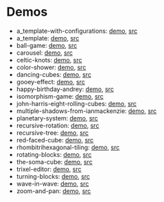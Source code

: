 # Demos

- a_template-with-configurations: [demo](https://erkal.github.io/elm-3d-playground-exploration/a_template-with-configurations), [src](https://github.com/erkal/elm-3d-playground-exploration/tree/main/examples/a_template-with-configurations/src)
- a_template: [demo](https://erkal.github.io/elm-3d-playground-exploration/a_template), [src](https://github.com/erkal/elm-3d-playground-exploration/tree/main/examples/a_template/src)
- ball-game: [demo](https://erkal.github.io/elm-3d-playground-exploration/ball-game), [src](https://github.com/erkal/elm-3d-playground-exploration/tree/main/examples/ball-game/src)
- carousel: [demo](https://erkal.github.io/elm-3d-playground-exploration/carousel), [src](https://github.com/erkal/elm-3d-playground-exploration/tree/main/examples/carousel/src)
- celtic-knots: [demo](https://erkal.github.io/elm-3d-playground-exploration/celtic-knots), [src](https://github.com/erkal/elm-3d-playground-exploration/tree/main/examples/celtic-knots/src)
- color-shower: [demo](https://erkal.github.io/elm-3d-playground-exploration/color-shower), [src](https://github.com/erkal/elm-3d-playground-exploration/tree/main/examples/color-shower/src)
- dancing-cubes: [demo](https://erkal.github.io/elm-3d-playground-exploration/dancing-cubes), [src](https://github.com/erkal/elm-3d-playground-exploration/tree/main/examples/dancing-cubes/src)
- gooey-effect: [demo](https://erkal.github.io/elm-3d-playground-exploration/gooey-effect), [src](https://github.com/erkal/elm-3d-playground-exploration/tree/main/examples/gooey-effect/src)
- happy-birthday-andrey: [demo](https://erkal.github.io/elm-3d-playground-exploration/happy-birthday-andrey), [src](https://github.com/erkal/elm-3d-playground-exploration/tree/main/examples/happy-birthday-andrey/src)
- isomorphism-game: [demo](https://erkal.github.io/elm-3d-playground-exploration/isomorphism-game), [src](https://github.com/erkal/elm-3d-playground-exploration/tree/main/examples/isomorphism-game/src)
- john-harris-eight-rolling-cubes: [demo](https://erkal.github.io/elm-3d-playground-exploration/john-harris-eight-rolling-cubes), [src](https://github.com/erkal/elm-3d-playground-exploration/tree/main/examples/john-harris-eight-rolling-cubes/src)
- multiple-shadows-from-ianmackenzie: [demo](https://erkal.github.io/elm-3d-playground-exploration/multiple-shadows-from-ianmackenzie), [src](https://github.com/erkal/elm-3d-playground-exploration/tree/main/examples/multiple-shadows-from-ianmackenzie/src)
- planetary-system: [demo](https://erkal.github.io/elm-3d-playground-exploration/planetary-system), [src](https://github.com/erkal/elm-3d-playground-exploration/tree/main/examples/planetary-system/src)
- recursive-rotation: [demo](https://erkal.github.io/elm-3d-playground-exploration/recursive-rotation), [src](https://github.com/erkal/elm-3d-playground-exploration/tree/main/examples/recursive-rotation/src)
- recursive-tree: [demo](https://erkal.github.io/elm-3d-playground-exploration/recursive-tree), [src](https://github.com/erkal/elm-3d-playground-exploration/tree/main/examples/recursive-tree/src)
- red-faced-cube: [demo](https://erkal.github.io/elm-3d-playground-exploration/red-faced-cube), [src](https://github.com/erkal/elm-3d-playground-exploration/tree/main/examples/red-faced-cube/src)
- rhombitrihexagonal-tiling: [demo](https://erkal.github.io/elm-3d-playground-exploration/rhombitrihexagonal-tiling), [src](https://github.com/erkal/elm-3d-playground-exploration/tree/main/examples/rhombitrihexagonal-tiling/src)
- rotating-blocks: [demo](https://erkal.github.io/elm-3d-playground-exploration/rotating-blocks), [src](https://github.com/erkal/elm-3d-playground-exploration/tree/main/examples/rotating-blocks/src)
- the-soma-cube: [demo](https://erkal.github.io/elm-3d-playground-exploration/the-soma-cube), [src](https://github.com/erkal/elm-3d-playground-exploration/tree/main/examples/the-soma-cube/src)
- trixel-editor: [demo](https://erkal.github.io/elm-3d-playground-exploration/trixel-editor), [src](https://github.com/erkal/elm-3d-playground-exploration/tree/main/examples/trixel-editor/src)
- turning-blocks: [demo](https://erkal.github.io/elm-3d-playground-exploration/turning-blocks), [src](https://github.com/erkal/elm-3d-playground-exploration/tree/main/examples/turning-blocks/src)
- wave-in-wave: [demo](https://erkal.github.io/elm-3d-playground-exploration/wave-in-wave), [src](https://github.com/erkal/elm-3d-playground-exploration/tree/main/examples/wave-in-wave/src)
- zoom-and-pan: [demo](https://erkal.github.io/elm-3d-playground-exploration/zoom-and-pan), [src](https://github.com/erkal/elm-3d-playground-exploration/tree/main/examples/zoom-and-pan/src)
